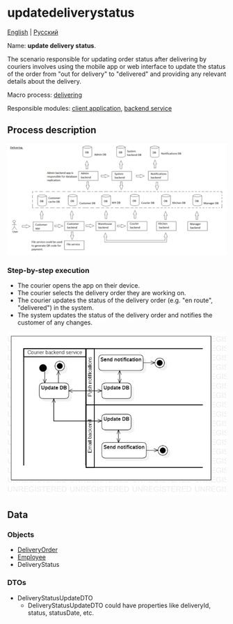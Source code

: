 # updatedeliverystatus

[English](updatedeliverystatus.md) | [Русский](updatedeliverystatus.ru.md)

Name: **update delivery status**.

The scenario responsible for updating order status after delivering by couriers involves using the mobile app or web interface to update the status of the order from "out for delivery" to "delivered" and providing any relevant details about the delivery.

Macro process: [delivering](../../macroprocesses/delivering.md)

Responsible modules: [client application](../../frontend/courierclient.md), [backend service](../../backend/courierbackend.md)

## Process description

![delivering_overall](../../img/delivering_overall.png)

### Step-by-step execution

- The courier opens the app on their device.
- The courier selects the delivery order they are working on.
- The courier updates the status of the delivery order (e.g. "en route", "delivered") in the system.
- The system updates the status of the delivery order and notifies the customer of any changes.

![courier.updatedeliverystatus](../../img/activitydiagrams/courier.updatedeliverystatus.png)

## Data 

### Objects

- [DeliveryOrder](https://github.com/alexeysp11/workflow-lib/blob/main/docs/Models/Business/BusinessDocuments/DeliveryOrder.md)
- [Employee](https://github.com/alexeysp11/workflow-lib/blob/main/docs/Models/Business/InformationSystem/Employee.md)
- DeliveryStatus

### DTOs

- DeliveryStatusUpdateDTO
    - DeliveryStatusUpdateDTO could have properties like deliveryId, status, statusDate, etc.
